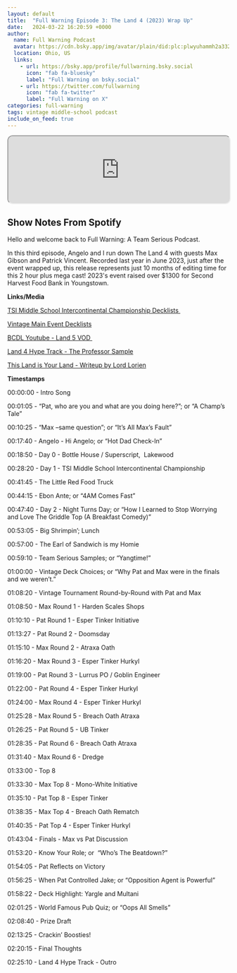 ```yaml
---
layout: default
title:  "Full Warning Episode 3: The Land 4 (2023) Wrap Up"
date:   2024-03-22 16:20:59 +0000
author:
  name: Full Warning Podcast
  avatar: https://cdn.bsky.app/img/avatar/plain/did:plc:plwyuhammh2a332etg6j36od/bafkreihptsqdakfhlhrtacbuninww7sehdzvc6pup5wodnyi4tktbv6w3u@jpeg
  location: Ohio, US
  links:
    - url: https://bsky.app/profile/fullwarning.bsky.social
      icon: "fab fa-bluesky"
      label: "Full Warning on bsky.social"
    - url: https://twitter.com/fullwarning
      icon: "fab fa-twitter"
      label: "Full Warning on X"
categories: full-warning
tags: vintage middle-school podcast
include_on_feed: true
---
```


<iframe style="border-radius:12px" src="https://podcasters.spotify.com/pod/show/full-warning/embed/episodes/Full-Warning-Episode-3-The-Land-4-2023-Wrap-Up-e2hel4l/a-ab3j82a" allow="autoplay; clipboard-write; encrypted-media; fullscreen; picture-in-picture" width="100%" height="152"  scrolling="no"></iframe>

## Show Notes From Spotify

<p>Hello and welcome back to Full Warning: A Team Serious Podcast.</p>
<p>In this third episode, Angelo and I run down The Land 4 with guests Max Gibson and Patrick Vincent. Recorded last year in June 2023, just after the event wrapped up, this release represents just 10 months of editing time for this 2 hour plus mega cast! 2023&#39;s event raised over $1300 for Second Harvest Food Bank in Youngstown. </p>
<p><strong>Links/Media</strong></p>
<p><a href="https://melee.gg/Tournament/View/16217" target="_blank" rel="noopener noreferer nofollow">TSI Middle School Intercontinental Championship Decklists </a></p>
<p><a href="https://melee.gg/Tournament/View/14499" target="_blank" rel="noopener noreferer nofollow">Vintage Main Event Decklists</a></p>
<p><a href="https://youtu.be/-hV29MxHXww?si=2gAgSbApHcanf4aP" target="_blank" rel="noopener noreferer nofollow">BCDL Youtube - Land 5 VOD </a></p>
<p><a href="https://youtu.be/12pNpO8YW_o?si=QMkdd_q3Y6Eqk0VM" target="_blank" rel="noopener noreferer nofollow">Land 4 Hype Track - The Professor Sample</a></p>
<p><a href="https://lordsofthepit.com/2023/06/16/this-land-is-your-land/" target="_blank" rel="noopener noreferer">This Land is Your Land - Writeup by Lord Lorien</a></p>
<p><strong>Timestamps</strong></p>
<p>00:00:00 - Intro Song</p>
<p>00:01:05 - “Pat, who are you and what are you doing here?”; or “A Champ’s Tale”</p>
<p>00:10:25 - “Max –same question”; or “It’s All Max’s Fault”</p>
<p>00:17:40 - Angelo - Hi Angelo; or “Hot Dad Check-In”</p>
<p>00:18:50 - Day 0 - Bottle House / Superscript,  Lakewood</p>
<p>00:28:20 - Day 1 - TSI Middle School Intercontinental Championship</p>
<p>00:41:45 - The Little Red Food Truck</p>
<p>00:44:15 - Ebon Ante; or “4AM Comes Fast”</p>
<p>00:47:40 - Day 2 - Night Turns Day; or “How I Learned to Stop Worrying and Love The Griddle Top (A Breakfast Comedy)”</p>
<p>00:53:05 - Big Shrimpin’; Lunch</p>
<p>00:57:00 - The Earl of Sandwich is my Homie</p>
<p>00:59:10 - Team Serious Samples; or “Yangtime!”</p>
<p>01:00:00 - Vintage Deck Choices; or “Why Pat and Max were in the finals and we weren’t.”</p>
<p>01:08:20 - Vintage Tournament Round-by-Round with Pat and Max</p>
<p>01:08:50 - Max Round 1 - Harden Scales Shops</p>
<p>01:10:10 - Pat Round 1 - Esper Tinker Initiative</p>
<p>01:13:27 - Pat Round 2 - Doomsday</p>
<p>01:15:10 - Max Round 2 - Atraxa Oath</p>
<p>01:16:20 - Max Round 3 - Esper Tinker Hurkyl</p>
<p>01:19:00 - Pat Round 3 - Lurrus PO / Goblin Engineer</p>
<p>01:22:00 - Pat Round 4 - Esper Tinker Hurkyl</p>
<p>01:24:00 - Max Round 4 - Esper Tinker Hurkyl</p>
<p>01:25:28 - Max Round 5 - Breach Oath Atraxa</p>
<p>01:26:25 - Pat Round 5 - UB Tinker</p>
<p>01:28:35 - Pat Round 6 - Breach Oath Atraxa</p>
<p>01:31:40 - Max Round 6 - Dredge</p>
<p>01:33:00 - Top 8</p>
<p>01:33:30 - Max Top 8 - Mono-White Initiative</p>
<p>01:35:10 - Pat Top 8 - Esper Tinker</p>
<p>01:38:35 - Max Top 4 - Breach Oath Rematch</p>
<p>01:40:35 - Pat Top 4 - Esper Tinker Hurkyl</p>
<p>01:43:04 - Finals - Max vs Pat Discussion</p>
<p>01:53:20 - Know Your Role; or  “Who’s The Beatdown?”</p>
<p>01:54:05 - Pat Reflects on Victory</p>
<p>01:56:25 - When Pat Controlled Jake; or “Opposition Agent is Powerful”</p>
<p>01:58:22 - Deck Highlight: Yargle and Multani</p>
<p>02:01:25 - World Famous Pub Quiz; or “Oops All Smells”</p>
<p>02:08:40 - Prize Draft</p>
<p>02:13:25 - Crackin’ Boosties!</p>
<p>02:20:15 - Final Thoughts</p>
<p>02:25:10 - Land 4 Hype Track - Outro</p>
<p><br><br></p>
